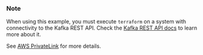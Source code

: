 ### Note

When using this example, you must execute `terraform` on a system with connectivity to the Kafka REST API. Check the [Kafka REST API docs](https://docs.confluent.io/cloud/current/api.html#tag/Topic-(v3)) to learn more about it.

See [AWS PrivateLink](https://docs.confluent.io/cloud/current/networking/private-links/aws-privatelink.html) for more details.
